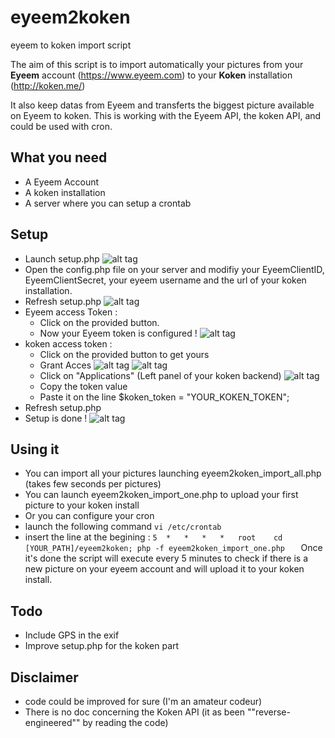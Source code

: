 # eyeem2koken
eyeem to koken import script

The aim of this script is to import automatically your pictures from your __Eyeem__ account (https://www.eyeem.com) to your __Koken__ installation (http://koken.me/)

It also keep datas from Eyeem and transferts the biggest picture available on Eyeem to koken.
This is working with the Eyeem API, the koken API, and could be used with cron.

What you need 
---------------------
* A Eyeem Account
* A koken installation
* A server where you can setup a crontab

Setup
---------------------
* Launch setup.php ![alt tag](https://raw.githubusercontent.com/pnizet/eyeem2koken/master/pictures/01.jpg)
* Open the config.php file on your server and modifiy your EyeemClientID, EyeemClientSecret, your eyeem username and the url of your koken installation.
* Refresh setup.php ![alt tag](https://raw.githubusercontent.com/pnizet/eyeem2koken/master/pictures/02.jpg)
* Eyeem access Token : 
	* Click on the provided button.
	* Now your Eyeem token is configured ! ![alt tag](https://raw.githubusercontent.com/pnizet/eyeem2koken/master/pictures/03.jpg)
* koken access token : 
	* Click on the provided button to get yours
	* Grant Acces ![alt tag](https://raw.githubusercontent.com/pnizet/eyeem2koken/master/pictures/04.jpg) ![alt tag](https://raw.githubusercontent.com/pnizet/eyeem2koken/master/pictures/05.jpg)
	* Click on "Applications" (Left panel of your koken backend) ![alt tag](https://raw.githubusercontent.com/pnizet/eyeem2koken/master/pictures/06.jpg)
	* Copy the token value
	* Paste it on the line $koken_token = "YOUR_KOKEN_TOKEN";
* Refresh setup.php
* Setup is done ! ![alt tag](https://raw.githubusercontent.com/pnizet/eyeem2koken/master/pictures/07.jpg)

Using it 
---------------------
* You can import all your pictures launching eyeem2koken_import_all.php (takes few seconds per pictures)
* You can launch eyeem2koken_import_one.php to upload your first picture to your koken install
* Or you can configure your cron
 * launch the following command `vi /etc/crontab`
 * insert the line at the begining : `5  *   *   *   *   root    cd [YOUR_PATH]/eyeem2koken; php -f eyeem2koken_import_one.php   `
	Once it's done the script will execute every 5 minutes to check if there is a new picture on your eyeem account and will upload it to your koken install.

Todo
---------------------
* Include GPS in the exif
* Improve setup.php for the koken part

Disclaimer
---------------------
* code could be improved for sure (I'm an amateur codeur)
* There is no doc concerning the Koken API (it as been ""reverse-engineered"" by reading the code)
